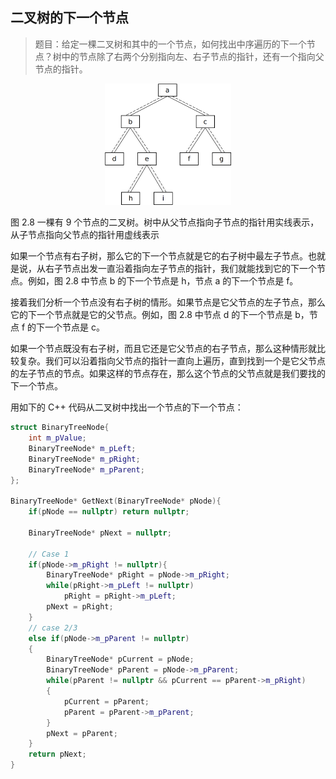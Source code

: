 ## 二叉树的下一个节点

> 题目：给定一棵二叉树和其中的一个节点，如何找出中序遍历的下一个节点？树中的节点除了右两个分别指向左、右子节点的指针，还有一个指向父节点的指针。

<div align = 'center'>
<img src = 'graphs/2.8.png' width = '40%'>
</div>

图 2.8 一棵有 9 个节点的二叉树。树中从父节点指向子节点的指针用实线表示，从子节点指向父节点的指针用虚线表示

如果一个节点有右子树，那么它的下一个节点就是它的右子树中最左子节点。也就是说，从右子节点出发一直沿着指向左子节点的指针，我们就能找到它的下一个节点。例如，图 2.8 中节点 b 的下一个节点是 h，节点 a 的下一个节点是 f。

接着我们分析一个节点没有右子树的情形。如果节点是它父节点的左子节点，那么它的下一个节点就是它的父节点。例如，图 2.8 中节点 d 的下一个节点是 b，节点 f 的下一个节点是 c。

如果一个节点既没有右子树，而且它还是它父节点的右子节点，那么这种情形就比较复杂。我们可以沿着指向父节点的指针一直向上遍历，直到找到一个是它父节点的左子节点的节点。如果这样的节点存在，那么这个节点的父节点就是我们要找的下一个节点。

用如下的 C++ 代码从二叉树中找出一个节点的下一个节点：
```cpp
struct BinaryTreeNode{
    int m_pValue;
    BinaryTreeNode* m_pLeft;
    BinaryTreeNode* m_pRight;
    BinaryTreeNode* m_pParent;
};

BinaryTreeNode* GetNext(BinaryTreeNode* pNode){
    if(pNode == nullptr) return nullptr;

    BinaryTreeNode* pNext = nullptr;

    // Case 1
    if(pNode->m_pRight != nullptr){
        BinaryTreeNode* pRight = pNode->m_pRight;
        while(pRight->m_pLeft != nullptr)
            pRight = pRight->m_pLeft;
        pNext = pRight;
    }
    // case 2/3
    else if(pNode->m_pParent != nullptr)
    {
        BinaryTreeNode* pCurrent = pNode;
        BinaryTreeNode* pParent = pNode->m_pParent;
        while(pParent != nullptr && pCurrent == pParent->m_pRight)
        {
            pCurrent = pParent;
            pParent = pParent->m_pParent;
        }
        pNext = pParent;
    }
    return pNext;
}
```